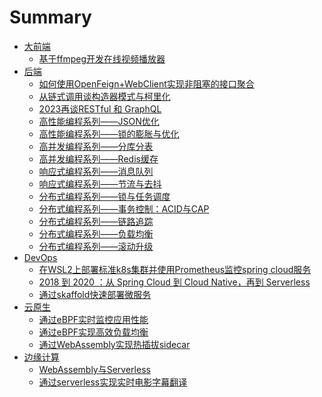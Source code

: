 # Summary

- [大前端](./frontend/SUMMARY.md)
    - [基于ffmpeg开发在线视频播放器]()
- [后端](./backend/SUMMARY.md)
    - [如何使用OpenFeign+WebClient实现非阻塞的接口聚合](./backend/open-feign.md)
    - [从链式调用谈构造器模式与柯里化](./backend/chain-call.md)
    - [2023再谈RESTful 和 GraphQL](./backend/restful-vs-graphql.md)
    - [高性能编程系列——JSON优化](./backend/json.md)
    - [高性能编程系列——锁的膨胀与优化](./backend/lock-optimization.md)
    - [高并发编程系列——分库分表](./backend/database-shard.md)
    - [高并发编程系列——Redis缓存](./backend/redis-cache.md)
    - [响应式编程系列——消息队列](./backend/message-queue.md)
    - [响应式编程系列——节流与去抖](./backend/debounce-and-throttle.md)
    - [分布式编程系列——锁与任务调度](./backend/distribute-lock-and-task-schedule.md)
    - [分布式编程系列——事务控制：ACID与CAP](./backend/distributed-transcation.md)
    - [分布式编程系列——链路追踪](./backend/full-chain-tracing.md)
    - [分布式编程系列——负载均衡](./backend/load-balance.md)
    - [分布式编程系列——滚动升级](./backend/rolling-update.md)
- [DevOps](./devops/SUMMARY.md)
    - [在WSL2上部署标准k8s集群并使用Prometheus监控spring cloud服务](./devops/wsl2-k8s-promethues-grafana.md)
    - [2018 到 2020 ：从 Spring Cloud 到 Cloud Native，再到 Serverless](./devops/k8s.md)
    - [通过skaffold快速部署微服务](./devops/skaffold.md)
- [云原生](./cloud_native/SUMMARY.md)
    - [通过eBPF实时监控应用性能]()
    - [通过eBPF实现高效负载均衡]()
    - [通过WebAssembly实现热插拔sidecar]()
- [边缘计算](./edge_compute/SUMMARY.md)
    - [WebAssembly与Serverless]()
    - [通过serverless实现实时电影字幕翻译]()
